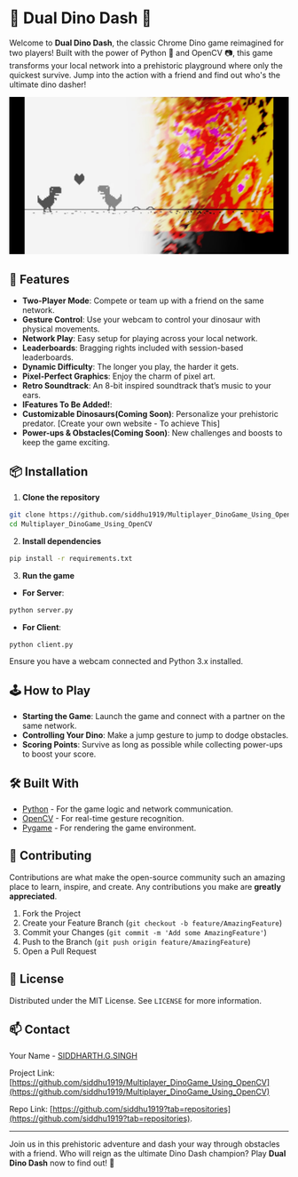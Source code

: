 # 🦖 Dual Dino Dash 🦖

Welcome to **Dual Dino Dash**, the classic Chrome Dino game reimagined for two players! Built with the power of Python 🐍 and OpenCV 📷, this game transforms your local network into a prehistoric playground where only the quickest survive. Jump into the action with a friend and find out who's the ultimate dino dasher!

![Dual Dino Dash Banner](https://github.com/siddhu1919/RESOURCES_DATA/blob/main/dino%20game.jpg)

## 🚀 Features

- **Two-Player Mode**: Compete or team up with a friend on the same network.
- **Gesture Control**: Use your webcam to control your dinosaur with physical movements.
- **Network Play**: Easy setup for playing across your local network.
- **Leaderboards**: Bragging rights included with session-based leaderboards.
- **Dynamic Difficulty**: The longer you play, the harder it gets.
- **Pixel-Perfect Graphics**: Enjoy the charm of pixel art.
- **Retro Soundtrack**: An 8-bit inspired soundtrack that’s music to your ears.
- **IFeatures To Be Added!**:
- **Customizable Dinosaurs(Coming Soon)**: Personalize your prehistoric predator. [Create your own website - To achieve This]
- **Power-ups & Obstacles(Coming Soon)**: New challenges and boosts to keep the game exciting.


## 📦 Installation

1. **Clone the repository**

```bash
git clone https://github.com/siddhu1919/Multiplayer_DinoGame_Using_OpenCV.git
cd Multiplayer_DinoGame_Using_OpenCV
```

2. **Install dependencies**

```bash
pip install -r requirements.txt
```

3. **Run the game**
- **For Server**:
```bash
python server.py
```
- **For Client**:
```bash
python client.py
```

Ensure you have a webcam connected and Python 3.x installed.

## 🕹 How to Play

- **Starting the Game**: Launch the game and connect with a partner on the same network.
- **Controlling Your Dino**: Make a jump gesture to jump to dodge obstacles.
- **Scoring Points**: Survive as long as possible while collecting power-ups to boost your score.

## 🛠 Built With

- [Python](https://www.python.org/) - For the game logic and network communication.
- [OpenCV](https://opencv.org/) - For real-time gesture recognition.
- [Pygame](https://www.pygame.org/news) - For rendering the game environment.

## 🤝 Contributing

Contributions are what make the open-source community such an amazing place to learn, inspire, and create. Any contributions you make are **greatly appreciated**.

1. Fork the Project
2. Create your Feature Branch (`git checkout -b feature/AmazingFeature`)
3. Commit your Changes (`git commit -m 'Add some AmazingFeature'`)
4. Push to the Branch (`git push origin feature/AmazingFeature`)
5. Open a Pull Request

## 📝 License

Distributed under the MIT License. See `LICENSE` for more information.

## 📫 Contact

Your Name - [SIDDHARTH.G.SINGH](https://www.linkedin.com/in/siddharth-g-singh-46b610201)

Project Link: [https://github.com/siddhu1919/Multiplayer_DinoGame_Using_OpenCV](https://github.com/siddhu1919/Multiplayer_DinoGame_Using_OpenCV)

Repo Link: [https://github.com/siddhu1919?tab=repositories](https://github.com/siddhu1919?tab=repositories).

---

Join us in this prehistoric adventure and dash your way through obstacles with a friend. Who will reign as the ultimate Dino Dash champion? Play **Dual Dino Dash** now to find out! 🌟

